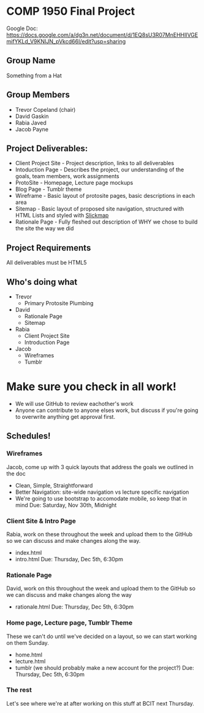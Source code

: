 # COMP 1950 Final Project

Google Doc: https://docs.google.com/a/dg3n.net/document/d/1EQ8sU3R07MnEHHlIVGEmifYKLd_V9KNIJN_pVkcd66I/edit?usp=sharing

## Group Name
Something from a Hat

## Group Members
* Trevor Copeland (chair)
* David Gaskin
* Rabia Javed
* Jacob Payne

## Project Deliverables:
* Client Project Site - Project description, links to all deliverables
* Intoduction Page - Describes the project, our understanding of the goals, team members, work assignments
* ProtoSite - Homepage, Lecture page mockups
* Blog Page - Tumblr theme
* Wireframe - Basic layout of protosite pages, basic descriptions in each area
* Sitemap - Basic layout of proposed site navigation, structured with HTML Lists and styled with [Slickmap](http://astuteo.com/slickmap)
* Rationale Page - Fully fleshed out description of WHY we chose to build the site the way we did

## Project Requirements
All deliverables must be HTML5 

## Who's doing what
* Trevor
  * Primary Protosite Plumbing
* David
  * Rationale Page
  * Sitemap
* Rabia
  * Client Project Site
  * Introduction Page
* Jacob
  * Wireframes
  * Tumblr

# Make sure you check in all work!
* We will use GitHub to review eachother's work
* Anyone can contribute to anyone elses work, but discuss if you're going to overwrite anything get approval first.

## Schedules!

### Wireframes
Jacob, come up with 3 quick layouts that address the goals we outlined in the doc
* Clean, Simple, Straightforward
* Better Navigation: site-wide navigation vs lecture specific navigation
* We're going to use bootstrap to accomodate mobile, so keep that in mind
Due: Saturday, Nov 30th, Midnight

### Client Site & Intro Page
Rabia, work on these throughout the week and upload them to the GitHub so we can discuss and make changes along the way.
* index.html
* intro.html
Due: Thursday, Dec 5th, 6:30pm

### Rationale Page
David, work on this throughout the week and upload them to the GitHub so we can discuss and make changes along the way
* rationale.html
Due: Thursday, Dec 5th, 6:30pm

### Home page, Lecture page, Tumblr Theme
These we can't do until we've decided on a layout, so we can start working on them Sunday.
* home.html
* lecture.html
* tumblr (we should probably make a new account for the project?)
Due: Thursday, Dec 5th, 6:30pm

### The rest
Let's see where we're at after working on this stuff at BCIT next Thursday.